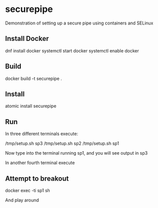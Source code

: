 # securepipe
Demonstration of setting up a secure pipe using containers and SELinux

## Install Docker

dnf install docker
systemctl start docker
systemctl enable docker

## Build

docker build -t securepipe .

## Install

atomic install securepipe

## Run

In three different terminals execute:

/tmp/setup.sh sp3
/tmp/setup.sh sp2
/tmp/setup.sh sp1

Now type into the terminal running sp1, and you will see output in sp3

In another fourth terminal execute

## Attempt to breakout

docker exec -ti sp1 sh

And play around

